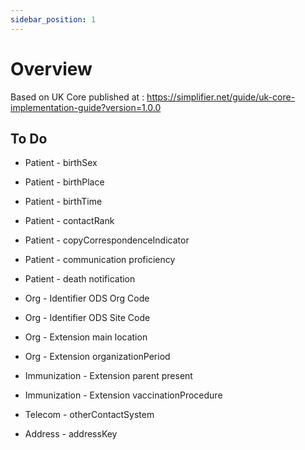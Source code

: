 ```yaml
---
sidebar_position: 1
---
```


# Overview

Based on UK Core published at : https://simplifier.net/guide/uk-core-implementation-guide?version=1.0.0

## To Do

- Patient - birthSex
- Patient - birthPlace
- Patient - birthTime
- Patient - contactRank
- Patient - copyCorrespondenceIndicator
- Patient - communication proficiency
- Patient - death notification

- Org - Identifier ODS Org Code
- Org - Identifier ODS Site Code
- Org - Extension main location
- Org - Extension organizationPeriod

- Immunization - Extension parent present
- Immunization - Extension vaccinationProcedure	


- Telecom - otherContactSystem

- Address - addressKey
